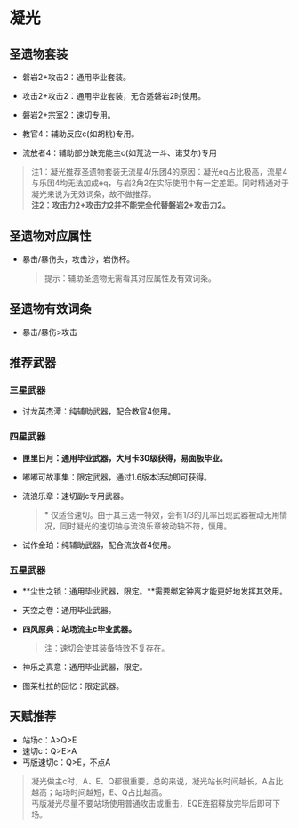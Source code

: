 # 凝光

## 圣遗物套装  

- 磐岩2+攻击2：通用毕业套装。  

- 攻击2+攻击2：通用毕业套装，无合适磐岩2时使用。  

- 磐岩2+宗室2：速切专用。  

- 教官4：辅助反应c(如胡桃)专用。  

- 流放者4：辅助部分缺充能主c(如荒泷一斗、诺艾尔)专用  

> 注1：凝光推荐圣遗物套装无流星4/乐团4的原因：凝光eq占比极高，流星4与乐团4均无法加成eq，与岩2角2在实际使用中有一定差距。同时精通对于凝光来说为无效词条，故不做推荐。  
> **注2：攻击力2+攻击力2并不能完全代替磐岩2+攻击力2。**  

## 圣遗物对应属性  

- 暴击/暴伤头，攻击沙，岩伤杯。  

  > 提示：辅助圣遗物无需看其对应属性及有效词条。  

## 圣遗物有效词条  

- 暴击/暴伤>攻击  

## 推荐武器  

### 三星武器  

- 讨龙英杰潭：纯辅助武器，配合教官4使用。  

### 四星武器  

- **匣里日月：通用毕业武器，大月卡30级获得，易面板毕业。**  

- 嘟嘟可故事集：限定武器，通过1.6版本活动即可获得。  

- 流浪乐章：速切副c专用武器。  

  > \* 仅适合速切。由于其三选一特效，会有1/3的几率出现武器被动无用情况，同时凝光的速切轴与流浪乐章被动轴不符，慎用。  

- 试作金珀：纯辅助武器，配合流放者4使用。  

### 五星武器  

- **尘世之锁：通用毕业武器，限定。**需要绑定钟离才能更好地发挥其效用。  

- 天空之卷：通用毕业武器。  

- **四风原典：站场流主c毕业武器。**  

  > 注：速切会使其装备特效不复存在。  

- 神乐之真意：通用毕业武器，限定。  

- 图莱杜拉的回忆：限定武器。

## 天赋推荐  

- 站场c：A>Q>E  
- 速切c：Q>E>A  
- 丐版速切c：Q>E，不点A  

> 凝光做主c时，A、E、Q都很重要，总的来说，凝光站长时间越长，A占比越高；站场时间越短，E、Q占比越高。  
> 丐版凝光尽量不要站场使用普通攻击或重击，EQE连招释放完毕后即可下场。  
